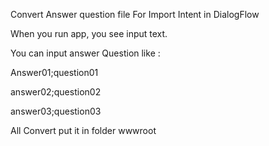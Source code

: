 Convert Answer question file For Import Intent in DialogFlow

When you run app, you see input text. 

You can input answer Question like : 

Answer01;question01

answer02;question02

answer03;question03

All Convert put it in folder wwwroot



